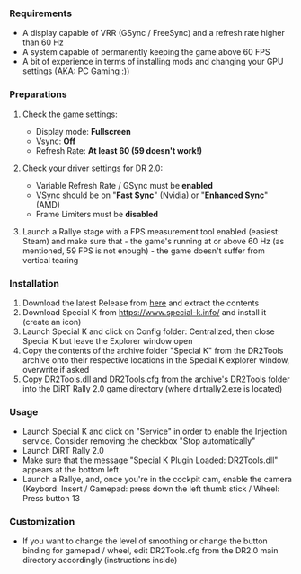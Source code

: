 ### Requirements

 - A display capable of VRR (GSync / FreeSync) and a refresh rate higher than 60 Hz
 - A system capable of permanently keeping the game above 60 FPS
 - A bit of experience in terms of installing mods and changing your GPU settings (AKA: PC Gaming :))

### Preparations

 1. Check the game settings:

	 - Display mode: **Fullscreen**
	 - Vsync: **Off**
	 - Refresh Rate: **At least 60 (59 doesn't work!)**
	 
 2. Check your driver settings for DR 2.0:

	 - Variable Refresh Rate / GSync must be **enabled**
	 - VSync should be on "**Fast Sync**" (Nvidia) or "**Enhanced Sync**" (AMD)
	 - Frame Limiters must be **disabled**

3. Launch a Rallye stage with a FPS measurement tool enabled (easiest:
    Steam) and make sure that
    	 - the game's running at or above 60 Hz (as mentioned, 59 FPS is not enough) 
    	 - the game doesn't suffer from vertical tearing

### Installation

 1. Download the latest Release from [here](https://github.com/uilchtchuirn/DR2-SmoothCockpitCam/releases/) and extract the contents
 2. Download Special K from https://www.special-k.info/ and install it
   (create an icon)
 3. Launch Special K and click on Config folder: Centralized, then close
   Special K but leave the Explorer window open
 4. Copy the contents of the archive folder "Special K" from the DR2Tools
   archive onto their respective locations in the Special K explorer
   window, overwrite if asked
 5. Copy DR2Tools.dll and DR2Tools.cfg from the archive's DR2Tools folder
   into the DiRT Rally 2.0 game directory (where dirtrally2.exe is
   located)

### Usage

 - Launch Special K and click on "Service" in order to enable the
   Injection service. Consider removing the checkbox "Stop
   automatically"
 - Launch DiRT Rally 2.0
 - Make sure that the message "Special K Plugin Loaded: DR2Tools.dll"
   appears at the bottom left
 - Launch a Rallye, and, once you're in the cockpit cam, enable the
   camera (Keybord: Insert / Gamepad: press down the left thumb stick /
   Wheel: Press button 13

### Customization

 - If you want to change the level of smoothing or change the button binding for gamepad / wheel, edit DR2Tools.cfg  from the DR2.0 main directory accordingly (instructions inside)